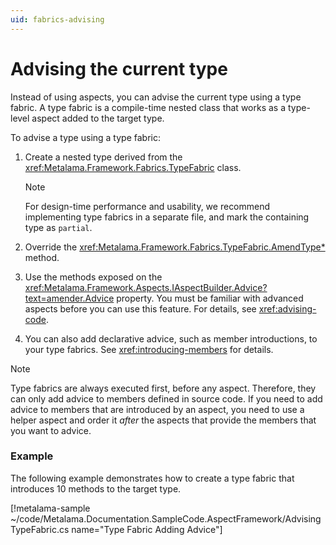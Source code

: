 ```yaml
---
uid: fabrics-advising
---
```


# Advising the current type



Instead of using aspects, you can advise the current type using a type fabric. A type fabric is a compile-time nested class that works as a type-level aspect added to the target type.

To advise a type using a type fabric:

1. Create a nested type derived from the <xref:Metalama.Framework.Fabrics.TypeFabric> class.

    > [!NOTE]
    > For design-time performance and usability, we recommend implementing type fabrics in a separate file, and mark the containing type as `partial`.

2. Override the <xref:Metalama.Framework.Fabrics.TypeFabric.AmendType*> method.

3. Use the methods exposed on the <xref:Metalama.Framework.Aspects.IAspectBuilder.Advice?text=amender.Advice> property. You must be familiar with advanced aspects before you can use this feature. For details, see <xref:advising-code>.

4. You can also add declarative advice, such as member introductions, to your type fabrics. See <xref:introducing-members> for details.


> [!NOTE]
> Type fabrics are always executed first, before any aspect. Therefore, they can only add advice to members defined in source code. If you need to add advice to members that are introduced by an aspect, you need to use a helper aspect and order it _after_ the aspects that provide the members that you want to advice.


### Example

The following example demonstrates how to create a type fabric that introduces 10 methods to the target type.

[!metalama-sample ~/code/Metalama.Documentation.SampleCode.AspectFramework/AdvisingTypeFabric.cs name="Type Fabric Adding Advice"]

